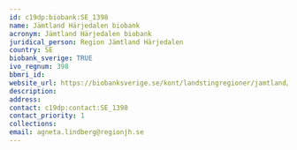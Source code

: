 ```yaml
---
id: c19dp:biobank:SE_1398
name: Jämtland Härjedalen biobank
acronym: Jämtland Härjedalen biobank
juridical_person: Region Jämtland Härjedalen
country: SE
biobank_sverige: TRUE
ivo_regnum: 398
bbmri_id:
website_url: https://biobanksverige.se/kont/landstingregioner/jamtland/
description:
address:
contact: c19dp:contact:SE_1398
contact_priority: 1
collections:
email: agneta.lindberg@regionjh.se
---
```

